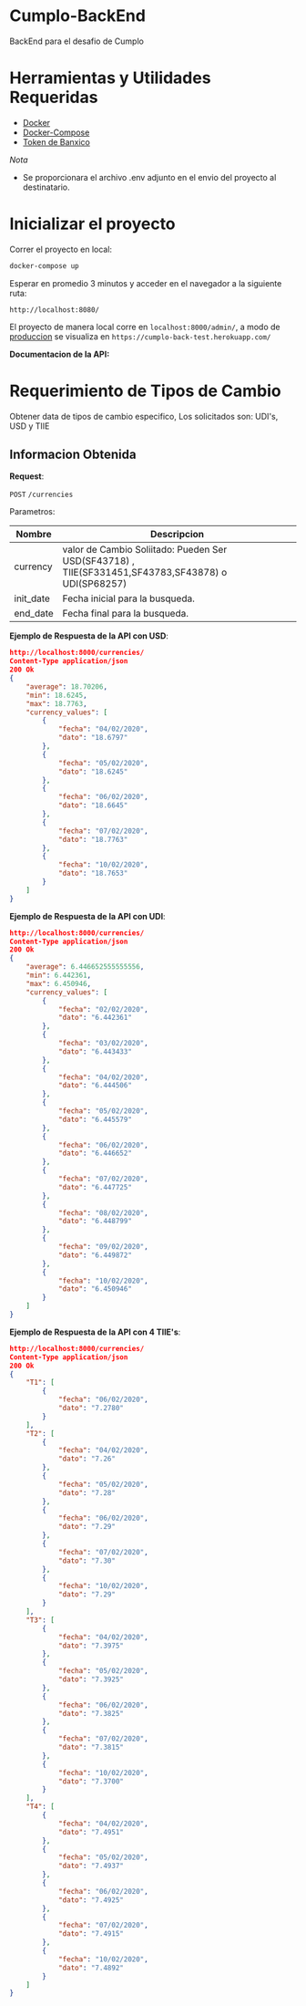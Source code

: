 # Cumplo-BackEnd
BackEnd para el desafio de Cumplo


# Herramientas y Utilidades Requeridas

- [Docker](https://docs.docker.com/install/)
- [Docker-Compose](https://docs.docker.com/compose/)
- [Token de Banxico](https://www.banxico.org.mx/SieAPIRest/service/v1/token)

*Nota*
- Se proporcionara el archivo .env adjunto en el envio del proyecto al destinatario.


# Inicializar el proyecto

Correr el proyecto en local:

```bash
docker-compose up
```

Esperar en promedio 3 minutos y acceder en el navegador a la siguiente ruta:

```
http://localhost:8080/
```

El proyecto de manera local corre en ```localhost:8000/admin/```, a modo de [produccion](https://cumplo-back-test.herokuapp.com/) se visualiza en ```https://cumplo-back-test.herokuapp.com/```





**Documentacion de la API:**

# Requerimiento de Tipos de Cambio
Obtener data de tipos de cambio especifico, Los solicitados son: UDI's, USD y TIIE


## Informacion Obtenida

**Request**:

`POST` `/currencies`

Parametros:

Nombre           | Descripcion
-----------------|------------
currency         | valor de Cambio Soliitado: Pueden Ser USD(SF43718) , TIIE(SF331451,SF43783,SF43878) o UDI(SP68257)
init_date        | Fecha inicial para la busqueda.
end_date         | Fecha final para la busqueda.




**Ejemplo de Respuesta de la API con USD**:

```json
http://localhost:8000/currencies/
Content-Type application/json
200 Ok
{
    "average": 18.70206,
    "min": 18.6245,
    "max": 18.7763,
    "currency_values": [
        {
            "fecha": "04/02/2020",
            "dato": "18.6797"
        },
        {
            "fecha": "05/02/2020",
            "dato": "18.6245"
        },
        {
            "fecha": "06/02/2020",
            "dato": "18.6645"
        },
        {
            "fecha": "07/02/2020",
            "dato": "18.7763"
        },
        {
            "fecha": "10/02/2020",
            "dato": "18.7653"
        }
    ]
}
```

**Ejemplo de Respuesta de la API con UDI**:


```json
http://localhost:8000/currencies/
Content-Type application/json
200 Ok
{
    "average": 6.446652555555556,
    "min": 6.442361,
    "max": 6.450946,
    "currency_values": [
        {
            "fecha": "02/02/2020",
            "dato": "6.442361"
        },
        {
            "fecha": "03/02/2020",
            "dato": "6.443433"
        },
        {
            "fecha": "04/02/2020",
            "dato": "6.444506"
        },
        {
            "fecha": "05/02/2020",
            "dato": "6.445579"
        },
        {
            "fecha": "06/02/2020",
            "dato": "6.446652"
        },
        {
            "fecha": "07/02/2020",
            "dato": "6.447725"
        },
        {
            "fecha": "08/02/2020",
            "dato": "6.448799"
        },
        {
            "fecha": "09/02/2020",
            "dato": "6.449872"
        },
        {
            "fecha": "10/02/2020",
            "dato": "6.450946"
        }
    ]
}
```
**Ejemplo de Respuesta de la API con  4 TIIE's**:


```json
http://localhost:8000/currencies/
Content-Type application/json
200 Ok
{
    "T1": [
        {
            "fecha": "06/02/2020",
            "dato": "7.2780"
        }
    ],
    "T2": [
        {
            "fecha": "04/02/2020",
            "dato": "7.26"
        },
        {
            "fecha": "05/02/2020",
            "dato": "7.28"
        },
        {
            "fecha": "06/02/2020",
            "dato": "7.29"
        },
        {
            "fecha": "07/02/2020",
            "dato": "7.30"
        },
        {
            "fecha": "10/02/2020",
            "dato": "7.29"
        }
    ],
    "T3": [
        {
            "fecha": "04/02/2020",
            "dato": "7.3975"
        },
        {
            "fecha": "05/02/2020",
            "dato": "7.3925"
        },
        {
            "fecha": "06/02/2020",
            "dato": "7.3825"
        },
        {
            "fecha": "07/02/2020",
            "dato": "7.3815"
        },
        {
            "fecha": "10/02/2020",
            "dato": "7.3700"
        }
    ],
    "T4": [
        {
            "fecha": "04/02/2020",
            "dato": "7.4951"
        },
        {
            "fecha": "05/02/2020",
            "dato": "7.4937"
        },
        {
            "fecha": "06/02/2020",
            "dato": "7.4925"
        },
        {
            "fecha": "07/02/2020",
            "dato": "7.4915"
        },
        {
            "fecha": "10/02/2020",
            "dato": "7.4892"
        }
    ]
}
```


